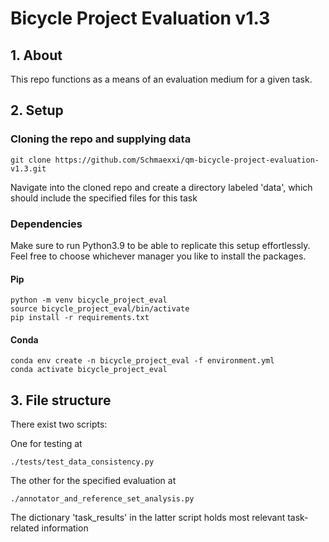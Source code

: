 # Bicycle Project Evaluation v1.3

## 1. About
This repo functions as a means of an evaluation medium for a given task.

## 2. Setup
### Cloning the repo and supplying data
```
git clone https://github.com/Schmaexxi/qm-bicycle-project-evaluation-v1.3.git
```

Navigate into the cloned repo and create a directory labeled 'data', which should include the specified files for this task


### Dependencies
Make sure to run Python3.9 to be able to replicate this setup effortlessly. Feel free to choose whichever manager you like to install the packages.
#### Pip
```
python -m venv bicycle_project_eval
source bicycle_project_eval/bin/activate
pip install -r requirements.txt 
```

#### Conda
```
conda env create -n bicycle_project_eval -f environment.yml
conda activate bicycle_project_eval
```


## 3. File structure
There exist two scripts:

One for testing at
```
./tests/test_data_consistency.py
```

The other for the specified evaluation at
```
./annotator_and_reference_set_analysis.py
```

The dictionary 'task_results' in the latter script holds most relevant task-related information
